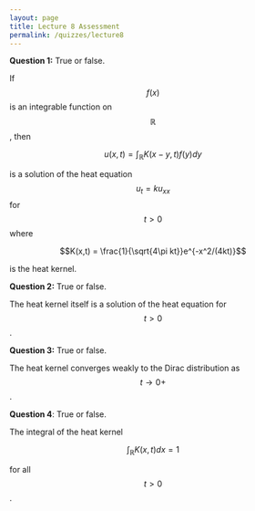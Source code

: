 ```yaml
---
layout: page
title: Lecture 8 Assessment
permalink: /quizzes/lecture8
---
```



**Question 1:**  True or false.

If $$f(x)$$ is an integrable function on $$\mathbb{R}$$, then 

$$u(x,t) = \int_{\mathbb{R}} K(x-y,t)f(y)dy$$

is a solution of the heat equation $$u_t = ku_{xx}$$ for $$t > 0$$ where

$$K(x,t) = \frac{1}{\sqrt{4\pi kt}}e^{-x^2/(4kt)}$$

is the heat kernel.

**Question 2:**  True or false.

The heat kernel itself is a solution of the heat equation for $$t > 0$$.

**Question 3:**  True or false.

The heat kernel converges weakly to the Dirac distribution as $$t\rightarrow0+$$.

**Question 4**:  True or false.

The integral of the heat kernel 

$$\int_{\mathbb{R}} K(x,t)dx = 1$$

for all $$t > 0$$.

